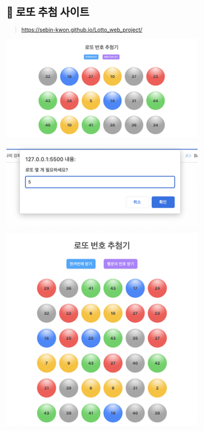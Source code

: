 # 🥳 로또 추첨 사이트

> https://sebin-kwon.github.io/Lotto_web_project/

![1](README.assets/1.png)

![2](README.assets/2.png)

![3](README.assets/3.png)